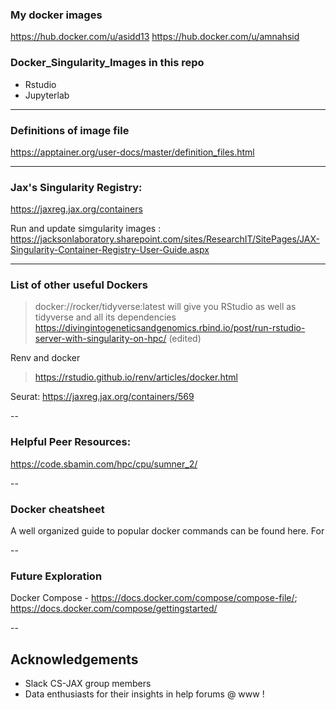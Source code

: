 ### My docker images
https://hub.docker.com/u/asidd13
https://hub.docker.com/u/amnahsid

### Docker_Singularity_Images in this repo


- Rstudio 
- Jupyterlab 

--- 

### Definitions of image file 
https://apptainer.org/user-docs/master/definition_files.html


---

### Jax's Singularity Registry: 

https://jaxreg.jax.org/containers

Run and update simgularity images :
https://jacksonlaboratory.sharepoint.com/sites/ResearchIT/SitePages/JAX-Singularity-Container-Registry-User-Guide.aspx





---

### List of other useful Dockers

> docker://rocker/tidyverse:latest will give you RStudio as well as tidyverse and all its dependencies
> https://divingintogeneticsandgenomics.rbind.io/post/run-rstudio-server-with-singularity-on-hpc/ (edited) 

Renv and docker 

> https://rstudio.github.io/renv/articles/docker.html

Seurat:
https://jaxreg.jax.org/containers/569

--

### Helpful Peer Resources: 

https://code.sbamin.com/hpc/cpu/sumner_2/

--


### Docker cheatsheet 


A well organized guide to popular docker commands can be found here. For 

--

### Future Exploration

Docker Compose - https://docs.docker.com/compose/compose-file/; https://docs.docker.com/compose/gettingstarted/

--
## Acknowledgements 

- Slack CS-JAX group members
- Data enthusiasts for their insights in help forums @ www !

